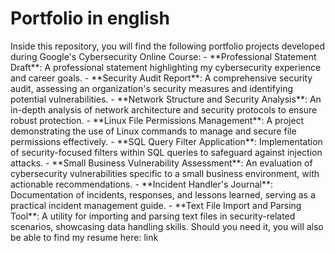 # Portfolio in english
<!-- (Portfolio en español) --!>

Inside this repository, you will find the following portfolio projects developed during Google's Cybersecurity Online Course:

- **Professional Statement Draft**: A professional statement highlighting my cybersecurity experience and career goals.
- **Security Audit Report**: A comprehensive security audit, assessing an organization's security measures and identifying potential vulnerabilities.
- **Network Structure and Security Analysis**: An in-depth analysis of network architecture and security protocols to ensure robust protection.
- **Linux File Permissions Management**: A project demonstrating the use of Linux commands to manage and secure file permissions effectively.
- **SQL Query Filter Application**: Implementation of security-focused filters within SQL queries to safeguard against injection attacks.
- **Small Business Vulnerability Assessment**: An evaluation of cybersecurity vulnerabilities specific to a small business environment, with actionable recommendations.
- **Incident Handler's Journal**: Documentation of incidents, responses, and lessons learned, serving as a practical incident management guide.
- **Text File Import and Parsing Tool**: A utility for importing and parsing text files in security-related scenarios, showcasing data handling skills.

Should you need it, you will also be able to find my resume here: link

